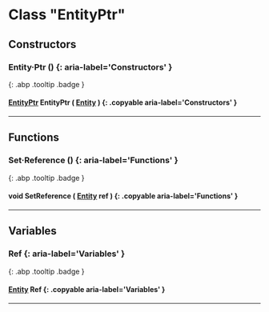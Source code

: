 # Class "EntityPtr"
## Constructors
### Entity·Ptr () {: aria-label='Constructors' }
[ ](#){: .abp .tooltip .badge }
#### [EntityPtr](../EntityPtr) EntityPtr ( [Entity](../Entity ) ) {: .copyable aria-label='Constructors' }

___ 
## Functions
### Set·Reference () {: aria-label='Functions' }
[ ](#){: .abp .tooltip .badge }
#### void SetReference ( [Entity](../Entity) ref ) {: .copyable aria-label='Functions' }

___ 
## Variables
### Ref {: aria-label='Variables' }
[ ](#){: .abp .tooltip .badge }
#### [Entity](../Entity) Ref {: .copyable aria-label='Variables' }

___ 
